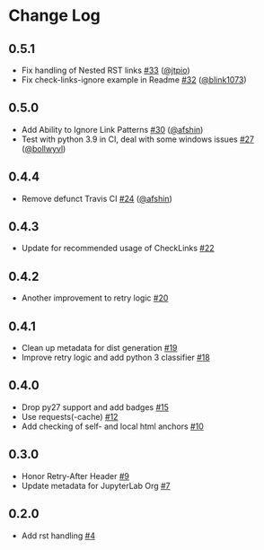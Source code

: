 # Change Log

## 0.5.1

* Fix handling of Nested RST links [#33](https://github.com/jupyterlab/pytest-check-links/pull/33) ([@jtpio](https://github.com/jtpio))
* Fix check-links-ignore example in Readme [#32](https://github.com/jupyterlab/pytest-check-links/pull/32) ([@blink1073](https://github.com/blink1073))

## 0.5.0

* Add Ability to Ignore Link Patterns [#30](https://github.com/jupyterlab/pytest-check-links/pull/30) ([@afshin](https://github.com/afshin))
* Test with python 3.9 in CI, deal with some windows issues [#27](https://github.com/jupyterlab/pytest-check-links/pull/27) ([@bollwyvl](https://github.com/bollwyvl))

## 0.4.4

* Remove defunct Travis CI [#24](https://github.com/jupyterlab/pytest-check-links/pull/24) ([@afshin](https://github.com/afshin))

## 0.4.3

* Update for recommended usage of CheckLinks [#22](https://github.com/jupyterlab/pytest-check-links/pull/22)

## 0.4.2

* Another improvement to retry logic [#20](https://github.com/jupyterlab/pytest-check-links/pull/20)

## 0.4.1

* Clean up metadata for dist generation [#19](https://github.com/jupyterlab/pytest-check-links/pull/19)
* Improve retry logic and add python 3 classifier [#18](https://github.com/jupyterlab/pytest-check-links/pull/18)

## 0.4.0

* Drop py27 support and add badges [#15](https://github.com/jupyterlab/pytest-check-links/pull/15)
* Use requests(-cache) [#12](https://github.com/jupyterlab/pytest-check-links/pull/12)
* Add checking of self- and local html anchors  [#10](https://github.com/jupyterlab/pytest-check-links/pull/10)

## 0.3.0

* Honor Retry-After Header [#9](https://github.com/jupyterlab/pytest-check-links/pull/9)
* Update metadata for JupyterLab Org [#7](https://github.com/jupyterlab/pytest-check-links/pull/7)

## 0.2.0

* Add rst handling [#4](https://github.com/jupyterlab/pytest-check-links/pull/4)
